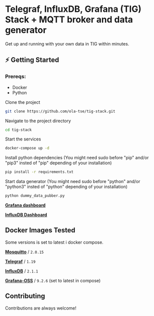 # Telegraf, InfluxDB, Grafana (TIG) Stack + MQTT broker and data generator

Get up and running with your own data in TIG within minutes.

## ⚡️ Getting Started

### Prereqs: 
* Docker 
* Python

Clone the project

```bash
git clone https://github.com/ola-tse/tig-stack.git
```

Navigate to the project directory

```bash
cd tig-stack
```

Start the services
```bash
docker-compose up -d
```

Install python dependencies
(You might need sudo before "pip" and/or "pip3" insted of "pip" depending of your installation)
```bash
pip install -r requirements.txt
```

Start data generator
(You might need sudo before "python" and/or "python3" insted of "python" depending of your installation)
```bash
python dummy_data_pubber.py
```


[**Grafana dashboard**](http://localhost:3000)

[**InfluxDB Dashboard**](http://localhost:8086) 


## Docker Images Tested
Some versions is set to latest i docker compose.

[**Mosquitto**]() / `2.0.15` 

[**Telegraf**](http://hub.docker.com/_/telegraf) / `1.19`

[**InfluxDB**](http://hub.docker.com/_/influxdb) / `2.1.1`

[**Grafana-OSS**](https://hub.docker.com/r/grafana/grafana-oss) / `9.2.6` (set to latest in compose)



## Contributing

Contributions are always welcome!

